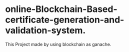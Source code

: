 # online-Blockchain-Based-certificate-generation-and-validation-system.
This Project made by using blockchain as ganache.
